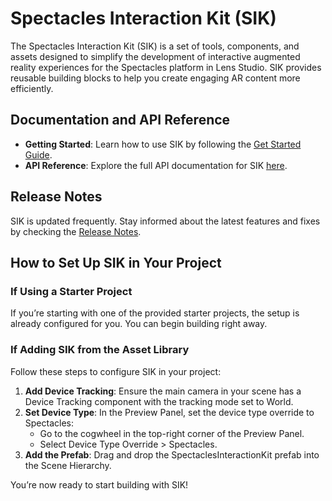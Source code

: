 # Spectacles Interaction Kit (SIK)

The Spectacles Interaction Kit (SIK) is a set of tools, components, and assets designed to simplify the development of interactive augmented reality experiences for the Spectacles platform in Lens Studio. SIK provides reusable building blocks to help you create engaging AR content more efficiently.

## Documentation and API Reference

- **Getting Started**: Learn how to use SIK by following the [Get Started Guide](https://docs.snap.com/spectacles/spectacles-frameworks/spectacles-interaction-kit/get-started).
- **API Reference**: Explore the full API documentation for SIK [here](https://developers.snap.com/lens-studio/api/lens-scripting/interfaces/Packages_SpectaclesInteractionKit_SIK.SIKAPI.html).

## Release Notes

SIK is updated frequently. Stay informed about the latest features and fixes by checking the [Release Notes](https://developers.snap.com/spectacles/spectacles-frameworks/spectacles-interaction-kit/release-notes).

## How to Set Up SIK in Your Project

### If Using a Starter Project
If you’re starting with one of the provided starter projects, the setup is already configured for you. You can begin building right away.

### If Adding SIK from the Asset Library
Follow these steps to configure SIK in your project:
1. **Add Device Tracking**: Ensure the main camera in your scene has a Device Tracking component with the tracking mode set to World.
2. **Set Device Type**: In the Preview Panel, set the device type override to Spectacles:
   - Go to the cogwheel in the top-right corner of the Preview Panel.
   - Select Device Type Override > Spectacles.
3. **Add the Prefab**: Drag and drop the SpectaclesInteractionKit prefab into the Scene Hierarchy.

You’re now ready to start building with SIK!